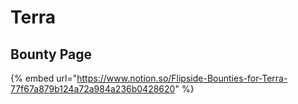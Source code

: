 # Terra

## Bounty Page

{% embed url="https://www.notion.so/Flipside-Bounties-for-Terra-77f67a879b124a72a984a236b0428620" %}
